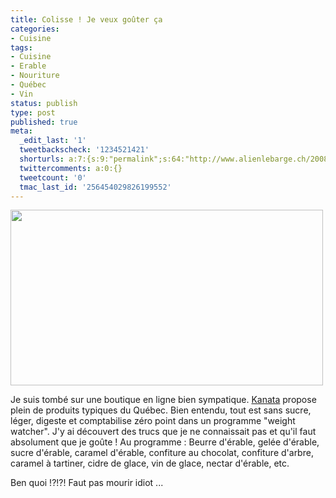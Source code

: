 ```yaml
---
title: Colisse ! Je veux goûter ça
categories:
- Cuisine
tags:
- Cuisine
- Erable
- Nouriture
- Québec
- Vin
status: publish
type: post
published: true
meta:
  _edit_last: '1'
  tweetbackscheck: '1234521421'
  shorturls: a:7:{s:9:"permalink";s:64:"http://www.alienlebarge.ch/2008/11/29/colisse-je-veux-gouter-ca/";s:7:"tinyurl";s:25:"http://tinyurl.com/dd674p";s:4:"isgd";s:17:"http://is.gd/ikh3";s:5:"bitly";s:20:"http://bit.ly/1qeLMT";s:5:"snipr";s:22:"http://snipr.com/b9xsg";s:5:"snurl";s:22:"http://snurl.com/b9xsg";s:7:"snipurl";s:24:"http://snipurl.com/b9xsg";}
  twittercomments: a:0:{}
  tweetcount: '0'
  tmac_last_id: '256454029826199552'
---
```

<img class="alignnone size-medium wp-image-820" title="Fondant d'érable" src="https://dlgjp9x71cipk.cloudfront.net/2008/11/beurederable.png" alt="" width="500" height="281" />

Je suis tombé sur une boutique en ligne bien sympatique. <a title="La boutique du Québec Kanata" href="http://www.kanata.fr/">Kanata</a> propose plein de produits typiques du Québec. Bien entendu, tout est sans sucre, léger, digeste et comptabilise zéro point dans un programme "weight watcher".
J'y ai découvert des trucs que je ne connaissait pas et qu'il faut absolument que je goûte !
Au programme : Beurre d'érable, gelée d'érable, sucre d'érable, caramel d'érable, confiture au chocolat, confiture d'arbre, caramel à tartiner, cidre de glace, vin de glace, nectar d'érable, etc.

Ben quoi !?!?! Faut pas mourir idiot ...
